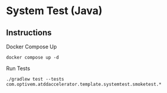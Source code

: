 # System Test (Java)

## Instructions

Docker Compose Up

```shell
docker compose up -d
```

Run Tests

```shell
./gradlew test --tests com.optivem.atddaccelerator.template.systemtest.smoketest.*
```